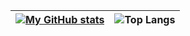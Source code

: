 
| [![My GitHub stats](https://github-readme-stats.vercel.app/api?username=arsalfimov&rank_icon=github&show_icons=true&theme=github_dark&count_private=true&include_all_commits=true)](https://github.com/arsalfimov/github-readme-stats) | ![Top Langs](https://github-readme-stats.vercel.app/api/top-langs/?username=arsalfimov&layout=compact&theme=github_dark&count_private=true)  |
| ------------- | ------------- |
